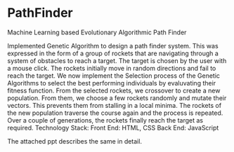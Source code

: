 # PathFinder

Machine Learning based Evolutionary Algorithmic Path Finder

Implemented Genetic Algorithm to design a path finder system.
This was expressed in the form of a group of rockets that are navigating through a system of obstacles to reach a target. The target is chosen by the user with a mouse click.
The rockets initially move in random directions and fail to reach the target. We now implement the Selection process of the Genetic Algorithms to select the best performing individuals by evaluvating their fitness function.
From the selected rockets, we crossover to create a new population. From them, we choose a few rockets randomly and mutate their vectors. This prevents them from stalling in a local minima.
The rockets of the new population traverse the course again and the process is repeated.
Over a couple of generations, the rockets finally reach the target as required.
Technology Stack: Front End: HTML, CSS Back End: JavaScript

The attached ppt describes the same in detail.
